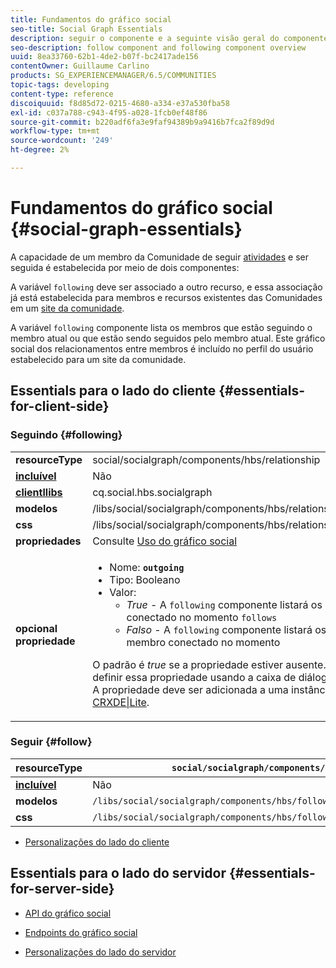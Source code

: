 ```yaml
---
title: Fundamentos do gráfico social
seo-title: Social Graph Essentials
description: seguir o componente e a seguinte visão geral do componente
seo-description: follow component and following component overview
uuid: 8ea33760-62b1-4de2-b07f-bc2417ade156
contentOwner: Guillaume Carlino
products: SG_EXPERIENCEMANAGER/6.5/COMMUNITIES
topic-tags: developing
content-type: reference
discoiquuid: f8d85d72-0215-4680-a334-e37a530fba58
exl-id: c037a788-c943-4f95-a028-1fcb0ef48f86
source-git-commit: b220adf6fa3e9faf94389b9a9416b7fca2f89d9d
workflow-type: tm+mt
source-wordcount: '249'
ht-degree: 2%

---
```


# Fundamentos do gráfico social  {#social-graph-essentials}

A capacidade de um membro da Comunidade de seguir [atividades](essentials-activities.md) e ser seguida é estabelecida por meio de dois componentes:

A variável `following` deve ser associado a outro recurso, e essa associação já está estabelecida para membros e recursos existentes das Comunidades em um [site da comunidade](overview.md#communitiessites).

A variável `following` componente lista os membros que estão seguindo o membro atual ou que estão sendo seguidos pelo membro atual. Este gráfico social dos relacionamentos entre membros é incluído no perfil do usuário estabelecido para um site da comunidade.

## Essentials para o lado do cliente {#essentials-for-client-side}

### Seguindo {#following}

<table>
 <tbody>
  <tr>
   <td> <strong>resourceType</strong></td>
   <td>social/socialgraph/components/hbs/relationship</td>
  </tr>
  <tr>
   <td> <a href="scf.md#add-or-include-a-communities-component"><strong>incluível</strong></a></td>
   <td>Não</td>
  </tr>
  <tr>
   <td> <a href="clientlibs.md"><strong>clientllibs</strong></a></td>
   <td>cq.social.hbs.socialgraph</td>
  </tr>
  <tr>
   <td> <strong>modelos</strong></td>
   <td> /libs/social/socialgraph/components/hbs/relationships/relationships.hbs</td>
  </tr>
  <tr>
   <td> <strong>css</strong></td>
   <td> /libs/social/socialgraph/components/hbs/relationships/clientlibs/relationships.css</td>
  </tr>
  <tr>
   <td><strong> propriedades</strong></td>
   <td>Consulte <a href="socialgraph.md">Uso do gráfico social</a></td>
  </tr>
  <tr>
   <td><strong> opcional<br /> propriedade</strong></td>
   <td>
    <ul>
     <li>Nome: <strong><code>outgoing</code></strong></li>
     <li>Tipo: Booleano</li>
     <li>Valor:<br />
      <ul>
       <li><i>True </i>- A <code>following</code> componente listará os membros que o membro conectado no momento <code>follows</code></li>
       <li><i>Falso </i>- A <code>following</code> componente listará os membros que <code>follow </code>o membro conectado no momento</li>
      </ul> </li>
    </ul> <p>O padrão é <i>true</i> se a propriedade estiver ausente. Atualmente, não é possível definir essa propriedade usando a caixa de diálogo de edição no modo de autor. A propriedade deve ser adicionada a uma instância do <code>following </code>nó usando <a href="../../help/sites-developing/developing-with-crxde-lite.md">CRXDE|Lite</a>.</p> </td>
  </tr>
 </tbody>
</table>

### Seguir {#follow}

| **resourceType** | `social/socialgraph/components/hbs/following` |
|---|---|
| [**incluível**](scf.md#add-or-include-a-communities-component) | Não |
| **modelos** | `/libs/social/socialgraph/components/hbs/following/following.hbs` |
| **css** | `/libs/social/socialgraph/components/hbs/following/clientlibs/following.css` |

* [Personalizações do lado do cliente](client-customize.md)

## Essentials para o lado do servidor {#essentials-for-server-side}

* [API do gráfico social](https://helpx.adobe.com/experience-manager/6-5/sites/developing/using/reference-materials/javadoc/com/adobe/cq/social/graph/client/api/package-frame.html)

* [Endpoints do gráfico social](https://helpx.adobe.com/experience-manager/6-5/sites/developing/using/reference-materials/javadoc/com/adobe/cq/social/graph/client/endpoint/package-frame.html)

* [Personalizações do lado do servidor](server-customize.md)
